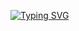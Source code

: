 [![Typing SVG](https://readme-typing-svg.demolab.com/?lines=I+am+not+the+real+glixxzzy;I+like+playing+blooket;My+favorite+gamemode+in+blooket+is+Fishing+Frenzy)](https://git.io/typing-svg)
